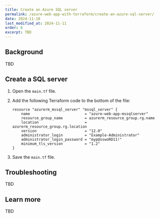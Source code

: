 ```yaml
---
title: Create an Azure SQL server
permalink: /azure-web-app-with-terraform/create-an-azure-sql-server/
date: 2024-11-10
last_modified_at: 2024-11-11
order: 6
excerpt: TBD
---
```


## Background

TBD

## Create a SQL server

1. Open the `main.tf` file.
1. Add the following Terraform code to the bottom of the file:

    ```hcl
    resource "azurerm_mssql_server" "mssql_server" {
        name                         = "azure-web-app-mssqlserver"
        resource_group_name          = azurerm_resource_group.rg.name
        location                     = azurerm_resource_group.rg.location
        version                      = "12.0"
        administrator_login          = "Example-Administrator"
        administrator_login_password = "myp@sswoRD11!"
        minimum_tls_version          = "1.2"
    }
    ```

1. Save the `main.tf` file.

## Troubleshooting

TBD

## Learn more

TBD
